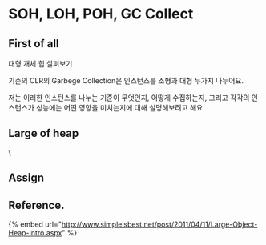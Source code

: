 # SOH, LOH, POH, GC Collect

## First of all

대형 개체 힙 살펴보기

기존의 CLR의 Garbege Collection은 인스턴스를 소형과 대형 두가지 나누어요.

저는 이러한 인스턴스를 나누는 기준이 무엇인지, 어떻게 수집하는지, 그리고 각각의 인스턴스가 성능에는 어떤 영향을 미치는지에 대해 설명해보려고 해요.

## Large of heap

\


## Assign





## Reference.

{% embed url="http://www.simpleisbest.net/post/2011/04/11/Large-Object-Heap-Intro.aspx" %}

